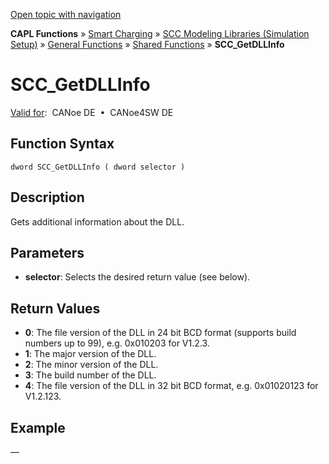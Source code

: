 [Open topic with navigation](../../../../../CANoeDEFamily.htm#Topics/CAPLFunctions/SmartCharging/Functions/CAPLfunctionSCCGetDLLInfo.md)

**CAPL Functions** » [Smart Charging](../CAPLFunctionsSmartChargingOverview.md) » [SCC Modeling Libraries (Simulation Setup)](../CAPLFunctionsSmartChargingOverview.md#BMNodeayerDLL) » [General Functions](../CAPLFunctionsSmartChargingOverview.md#GeneralFunctions) » [Shared Functions](../CAPLFunctionsSmartChargingOverview.md#GeneralFunctions) » **SCC_GetDLLInfo**

# SCC_GetDLLInfo

[Valid for](../../../Shared/FeatureAvailability.md):  CANoe DE  •  CANoe4SW DE

## Function Syntax

```
dword SCC_GetDLLInfo ( dword selector )
```

## Description

Gets additional information about the DLL.

## Parameters

- **selector**: Selects the desired return value (see below).

## Return Values

- **0**: The file version of the DLL in 24 bit BCD format (supports build numbers up to 99), e.g. 0x010203 for V1.2.3.
- **1**: The major version of the DLL.
- **2**: The minor version of the DLL.
- **3**: The build number of the DLL.
- **4**: The file version of the DLL in 32 bit BCD format, e.g. 0x01020123 for V1.2.123.

## Example

—
